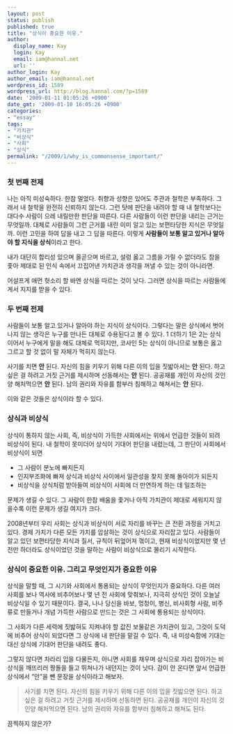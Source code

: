 ```yaml
---
layout: post
status: publish
published: true
title: "상식이 중요한 이유."
author:
  display_name: Kay
  login: Kay
  email: iam@hannal.net
  url: ''
author_login: Kay
author_email: iam@hannal.net
wordpress_id: 1589
wordpress_url: http://blog.hannal.com/?p=1589
date: '2009-01-11 01:05:26 +0900'
date_gmt: '2009-01-10 16:05:26 +0900'
categories:
- "essay"
tags:
- "가치관"
- "비상식"
- "사회"
- "상식"
permalink: "/2009/1/why_is_commonsense_important/"
---
```

<h3>첫 번째 전제</h3>
<p>나는 아직 미성숙하다. 한참 멀었다. 취향과 성향은 있어도 주관과 철학은 부족하다. 그래서 내 철학을 완전히 신뢰하지 않는다. 그런 탓에 판단을 내려야 할 때 내 철학보다는 대다수 사람이 으레 내릴만한 판단을 따른다. 다른 사람들이 이런 판단을 내리는 근거는 무엇일까. 대체로 사람들이 그런 근거를 내린 이미 알고 있는 보편타당한 지식은 무엇일까. 이런 고민을 하여 답을 내고 그 답을 따른다. 이렇게 <strong>사람들이 보통 알고 있거나 알아야 할 지식을 상식</strong>이라고 한다.</p>
<p>내가 대단히 합리성 있으며 올곧으며 바르고, 설령 옳고 그름을 가릴 수 없더라도 참을 좇아 제대로 된 인식 속에서 끄집어낸 가치관과 생각을 꺼낼 수 있는 것이 아니라면.</p>
<p>어설프게 애먼 헛소리 할 바엔 상식을 따르는 것이 낫다. 그러면 상식을 따르는 사람들에게서 지지를 받을 수 있다.</p>
<h3>두 번째 전제</h3>
<p>사람들이 보통 알고 있거나 알아야 하는 지식이 상식이다. 그렇다는 말은 상식에서 벗어나지 않는 생각은 누구를 만나든 대체로 수용된다고 볼 수 있다. 1 더하기 1은 2는 상식이어서 누구에게 말을 해도 대체로 먹히지만, 코사인 5는 상식이 아니므로 보통은 옳고 그르고 할 것 없이 말 자체가 먹히지 않는다.</p>
<p>사기를 치면 <strong>안</strong> 된다. 자신의 힘을 키우기 위해 다른 이의 입을 짓밟아서는 <strong>안</strong> 된다. 하고 싶은 걸 하려고 거짓 근거를 제시하며 선동해서는 <strong>안</strong> 된다. 공공재를 개인이 자신의 것인양 해처먹으면 <strong>안</strong> 된다. 남의 권리와 자유를 함부러 침해하고 해쳐서는 <strong>안</strong> 된다.</p>
<p>이와 같은 것들은 상식이라 할 수 있다.</p>
<h3>상식과 비상식</h3>
<p>상식이 통하지 않는 사회, 즉, 비상식이 가득한 사회에서는 위에서 언급한 것들이 되려 비상식이 된다. 내 철학이 못미더어 상식이 기대어 판단을 내렸는데, 그 판단이 사회에서 비상식이 되면</p>
<ul>
<li>그 사람이 분노에 빠지든지</li>
<li>인지부조화에 빠져 상식과 비상식 사이에서 일관성을 찾지 못해 돌아이가 되든지</li>
<li>비상식을 상식처럼 받아들여 비상식이 사회에 더 만연하게 하는 데 일조하는</li>
</ul>
<p>문제가 생길 수 있다. 그 사람이 한참 배움을 좇거나 아직 가치관이 제대로 세워지지 않을수록 이런 문제가 생길 여지가 크다.</p>
<p>2008년부터 우리 사회는 상식과 비상식이 서로 자리를 바꾸는 큰 전환 과정을 거치고 있다. 경제 가치가 다른 모든 가치를 압살하는 것이 상식으로 자리잡고 있다. 사람들이 알고 있던 보편타당한 지식과 질서, 규칙이 뒤엎어져 꺾이고, 현재 비상식이었지만 몇 년 전만 하더라도 상식이었던 것을 말하는 사람이 비상식으로 몰리기 시작한다.</p>
<h3>상식이 중요한 이유. 그리고 무엇인지가 중요한 이유</h3>
<p>상식을 말할 때, 그 시기와 사회에서 통용되는 상식이 무엇인지가 중요하다. 다른 여러 사회를 보나 역사에 비추어보나 몇 년 전 사회에 맞춰보나, 지극히 상식인 것이 오늘날 비상식일 수 있기 때문이다. 결국, 나나 당신을 바보, 멍청이, 병신, 비사회형 사람, 비주류로 만들거나 개념 가득한 사람으로 만드는 것은 그 사회에 통용되는 상식이다.</p>
<p>그 사회가 다른 세력에 짓밟혀도 지켜내야 할 값진 보물같은 가치관이 있고, 그것이 도덕에 비추어 상식이 되었다면 그 상식에 내 판단을 맡길 수 있다. 즉, 내 미성숙함에 기대는 대신 상식에 기대어 판단을 내려도 좋다.</p>
<p>그렇지 않다면 차라리 입을 다물든지, 아니면 사회를 채우며 상식으로 자리 잡아가는 비상식을 깨뜨리러 짱돌을 들고 뛰쳐나가 내던지는 것이 낫다. 감이 안 온다면 앞서 언급한 상식에서 “안”을 뺀 문장을 상식이라고 해보자.</p>
<blockquote><p>사기를 치면 된다. 자신의 힘을 키우기 위해 다른 이의 입을 짓밟으면 된다. 하고 싶은 걸 하려고 거짓 근거를 제시하며 선동하면 된다. 공공재를 개인이 자신의 것인양 해처먹으면 된다. 남의 권리와 자유를 함부러 침해하고 해쳐도 된다.</p></blockquote>
<p>끔찍하지 않은가?</p>
